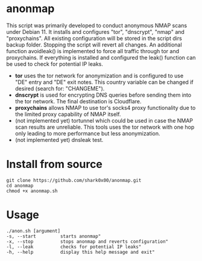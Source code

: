 # anonmap
This script was primarily developed to conduct anonymous NMAP scans under Debian 11. It installs and configures "tor", "dnscrypt", "nmap" and "proxychains". All existing configuration will be stored in the script dirs backup folder. Stopping the script will revert all changes. An additional function avoidleak() is implemented to force all traffic through tor and proxychains.
If everything is installed and configured the leak() function can be used to check for potential IP leaks. 
- **tor** uses the tor network for anonymization and is configured to use "DE" entry and "DE" exit notes. This country variable can be changed if desired (search for: "CHANGEME").
- **dnscrypt** is used for encrypting DNS queries before sending them into the tor network. The final destination is Cloudflare. 
- **proxychains** allows NMAP to use tor's socks4 proxy functionality due to the limited proxy capability of NMAP itself.
- (not implemented yet) tortunnel which could be used in case the NMAP scan results are unreliable. This tools uses the tor network with one hop only leading to more performance but less anonymization. 
- (not implemented yet) dnsleak test.

# Install from source
```
git clone https://github.com/shark0x00/anonmap.git
cd anonmap
chmod +x anonmap.sh
```

# Usage
```
./anon.sh [argument]
-s, --start         starts anonmap"
-x, --stop          stops anonmap and reverts configuration"
-l, --leak          checks for potential IP leaks"
-h, --help          display this help message and exit"
```
